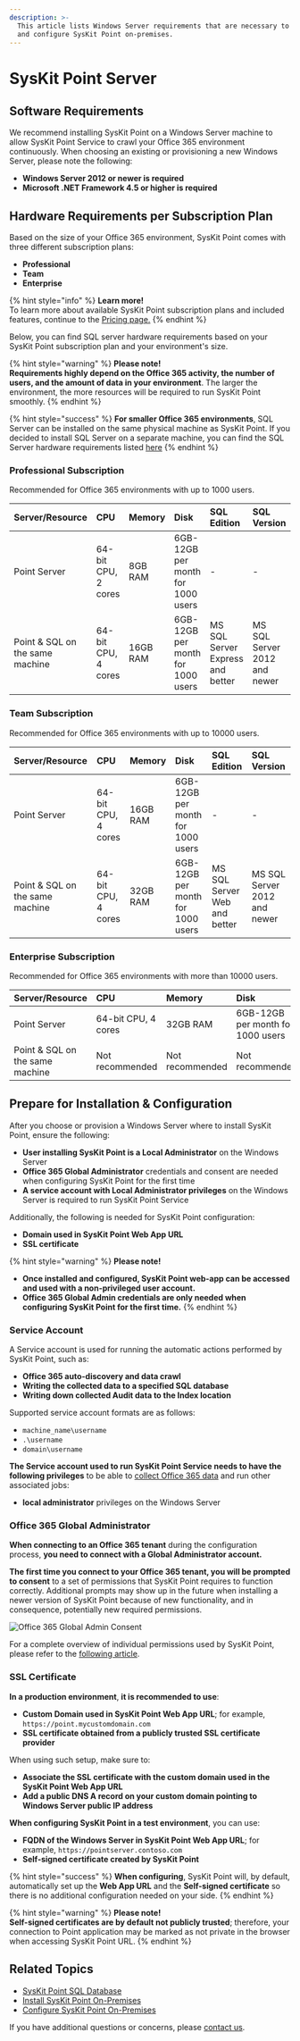 ```yaml
---
description: >-
  This article lists Windows Server requirements that are necessary to install
  and configure SysKit Point on-premises.
---
```


# SysKit Point Server

## Software Requirements

We recommend installing SysKit Point on a Windows Server machine to allow SysKit Point Service to crawl your Office 365 environment continuously. When choosing an existing or provisioning a new Windows Server, please note the following:

* **Windows Server 2012 or newer is required** 
* **Microsoft .NET Framework 4.5 or higher is required**

## Hardware Requirements per Subscription Plan

Based on the size of your Office 365 environment, SysKit Point comes with three different subscription plans:

* **Professional**
* **Team**
* **Enterprise**

{% hint style="info" %}
**Learn more!**  
To learn more about available SysKit Point subscription plans and included features, continue to the [Pricing page.](https://www.syskit.com/products/point/pricing/)
{% endhint %}

Below, you can find SQL server hardware requirements based on your SysKit Point subscription plan and your environment's size.

{% hint style="warning" %}
**Please note!**  
**Requirements highly depend on the Office 365 activity, the number of users, and the amount of data in your environment**. The larger the environment, the more resources will be required to run SysKit Point smoothly.
{% endhint %}

{% hint style="success" %}
**For smaller Office 365 environments**, SQL Server can be installed on the same physical machine as SysKit Point. If you decided to install SQL Server on a separate machine, you can find the SQL Server hardware requirements listed [here](syskit-point-database.md)
{% endhint %}

### Professional Subscription

Recommended for Office 365 environments with up to 1000 users.

| Server/Resource | CPU | Memory | Disk | SQL Edition | SQL Version |
| :--- | :--- | :--- | :--- | :--- | :--- |
| Point Server | 64-bit CPU, 2 cores | 8GB RAM | 6GB-12GB per month for 1000 users | - | - |
| Point & SQL on the same machine | 64-bit CPU, 4 cores | 16GB RAM | 6GB-12GB per month for 1000 users | MS SQL Server Express and better | MS SQL Server 2012 and newer |

### Team Subscription

Recommended for Office 365 environments with up to 10000 users.

| Server/Resource | CPU | Memory | Disk | SQL Edition | SQL Version |
| :--- | :--- | :--- | :--- | :--- | :--- |
| Point Server | 64-bit CPU, 4 cores | 16GB RAM | 6GB-12GB per month for 1000 users | - | - |
| Point & SQL on the same machine | 64-bit CPU, 4 cores | 32GB RAM | 6GB-12GB per month for 1000 users | MS SQL Server Web and better | MS SQL Server 2012 and newer |

### Enterprise Subscription

Recommended for Office 365 environments with more than 10000 users.

| Server/Resource | CPU | Memory | Disk | SQL Edition | SQL Version |
| :--- | :--- | :--- | :--- | :--- | :--- |
| Point Server | 64-bit CPU, 4 cores | 32GB RAM | 6GB-12GB per month for 1000 users | - | - |
| Point & SQL on the same machine | Not recommended | Not recommended | Not recommended | Not recommended | Not recommended |

## Prepare for Installation & Configuration

After you choose or provision a Windows Server where to install SysKit Point, ensure the following:

* **User installing SysKit Point is a Local Administrator** on the Windows Server
* **Office 365 Global Administrator** credentials and consent are needed when configuring SysKit Point for the first time
* **A service account with Local Administrator privileges** on the Windows Server is required to run SysKit Point Service

Additionally, the following is needed for SysKit Point configuration:

* **Domain used in SysKit Point Web App URL**
* **SSL certificate**

{% hint style="warning" %}
**Please note!**

* **Once installed and configured, SysKit Point web-app can be accessed and used with a non-privileged user account.**
* **Office 365 Global Admin credentials are only needed when configuring SysKit Point for the first time.**
{% endhint %}

### Service Account

A Service account is used for running the automatic actions performed by SysKit Point, such as:

* **Office 365 auto-discovery and data crawl** 
* **Writing the collected data to a specified SQL database**  
* **Writing down collected Audit data to the Index location** 

Supported service account formats are as follows:

* `machine_name\username`
* `.\username`
* `domain\username`

**The Service account used to run SysKit Point Service needs to have the following privileges** to be able to [collect Office 365 data](../../../how-to/collect-office-365-data.md) and run other associated jobs:

* **local administrator** privileges on the Windows Server

### Office 365 Global Administrator

**When connecting to an Office 365 tenant** during the configuration process, **you need to connect with a Global Administrator account.**

**The first time you connect to your Office 365 tenant, you will be prompted to consent** to a set of permissions that SysKit Point requires to function correctly. Additional prompts may show up in the future when installing a newer version of SysKit Point because of new functionality, and in consequence, potentially new required permissions.

![Office 365 Global Admin Consent](../../../.gitbook/assets/permission_requirements_global_administrator_consent_without_steps.png)

For a complete overview of individual permissions used by SysKit Point, please refer to the [following article](../../../requirements/permission-requirements.md#syskit-point-app-permissions).

### SSL Certificate

**In a production environment**, **it is recommended to use**:

* **Custom Domain used in SysKit Point Web App URL**; for example, `https://point.mycustomdomain.com`
* **SSL certificate obtained from a publicly trusted SSL certificate provider**

When using such setup, make sure to:

* **Associate the SSL certificate with the custom domain used in the SysKit Point Web App URL**
* **Add a public DNS A record on your custom domain pointing to Windows Server public IP address** 

**When configuring SysKit Point in a test environment**, you can use:

* **FQDN of the Windows Server in SysKit Point Web App URL**; for example, `https://pointserver.contoso.com`
* **Self-signed certificate created by SysKit Point**

{% hint style="success" %}
**When configuring**, SysKit Point will, by default, automatically set up the **Web App URL** and the **Self-signed certificate** so there is no additional configuration needed on your side.
{% endhint %}

{% hint style="warning" %}
**Please note!**  
**Self-signed certificates are by default not publicly trusted**; therefore, your connection to Point application may be marked as not private in the browser when accessing SysKit Point URL.
{% endhint %}

## Related Topics

* [SysKit Point SQL Database](syskit-point-database.md)
* [Install SysKit Point On-Premises](https://github.com/SysKitTeam/docs-point/tree/042148d95858d33a0a9e000baa6cd23e89af9c00/installation-and-configuration/deploy-on-premises/prerequisites/prerequisites/install-syskit-point-on-premises.md) 
* [Configure SysKit Point On-Premises](https://github.com/SysKitTeam/docs-point/tree/042148d95858d33a0a9e000baa6cd23e89af9c00/installation-and-configuration/deploy-on-premises/prerequisites/prerequisites/configure-syskit-point-on-premises.md)

If you have additional questions or concerns, please [contact us](https://www.syskit.com/contact-us/).

